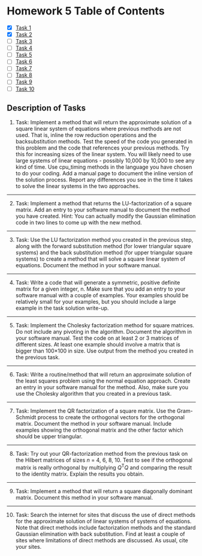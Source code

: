 # Homework 5 Table of Contents

- [x] [Task 1](./Software_Manual/direct_ge_bsin.md)
- [x] [Task 2](./Software_Manual/lu_factor.md)
- [ ] [Task 3](https://bolanderc.github.io/math5610)
- [ ] [Task 4](https://bolanderc.github.io/math5610)
- [ ] [Task 5](https://bolanderc.github.io/math5610)
- [ ] [Task 6](https://bolanderc.github.io/math5610) 
- [ ] [Task 7](https://bolanderc.github.io/math5610)
- [ ] [Task 8](https://bolanderc.github.io/math5610)
- [ ] [Task 9](https://bolanderc.github.io/math5610)
- [ ] [Task 10](https://bolanderc.github.io/math5610)

## Description of Tasks

1. Task: Implement a method that will return the approximate solution of a square linear system of equations where previous methods are not used. That is, inline the row reduction operations and the backsubstitution methods. Test the speed of the code you generated in this problem and the code that references your previous methods. Try this for increasing sizes of the linear system. You will likely need to use large systems of linear equations - possibly 10,000 by 10,000 to see any kind of time. Use cpu_timing methods in the language you have chosen to do your coding. Add a manual page to document the inline version of the solution process. Report any differences you see in the time it takes to solve the linear systems in the two approaches.

------

2. Task: Implement a method that returns the LU-factorization of a square matrix. Add an entry to your software manual to document the method you have created. Hint: You can actually modify the Gaussian elimination code in two lines to come up with the new method.

------

3. Task: Use the LU factorization method you created in the previous step, along with the forward substitution method (for lower triangular square systems) and the back substitution method (for upper triangular square systems) to create a method that will solve a square linear system of equations. Document the method in your software manual.

------

4. Task: Write a code that will generate a symmetric, positive definite matrix for a given integer, n. Make sure that you add an entry to your software manual with a couple of examples. Your examples should be relatively small for your examples, but you should include a large example in the task solution write-up.

------

5. Task: Implement the Cholesky factorization method for square matrices. Do not include any pivoting in the algorithm. Document the algorithm in your software manual. Test the code on at least 2 or 3 matrices of different sizes. At least one example should involve a matrix that is bigger than 100×100 in size. Use output from the method you created in the previous task.

------

6. Task: Write a routine/method that will return an approximate solution of the least squares problem using the normal equation approach. Create an entry in your software manual for the method. Also, make sure you use the Cholesky algorithm that you created in a previous task.

------

7. Task: Implement the QR factorization of a square matrix. Use the Gram-Schmidt process to create the orthogonal vectors for the orthogonal matrix. Document the method in your software manual. Include examples showing the orthogonal matrix and the other factor which should be upper triangular.

------

8. Task: Try out your QR-factorization method from the previous task on the Hilbert matrices of sizes *n* = 4, 6, 8, 10. Test to see if the orthogonal matrix is really orthogonal by multiplying *Q*<sup>T</sup>*Q* and comparing the result to the identity matrix. Explain the results you obtain.

------

9. Task: Implement a method that will return a square diagonally dominant matrix. Document this method in your software manual.

------

10. Task: Search the internet for sites that discuss the use of direct methods for the approximate solution of linear systems of systems of equations. Note that direct methods include factorization methods and the standard Gaussian elimination with back substitution. Find at least a couple of sites where limitations of direct methods are discussed. As usual, cite your sites.

